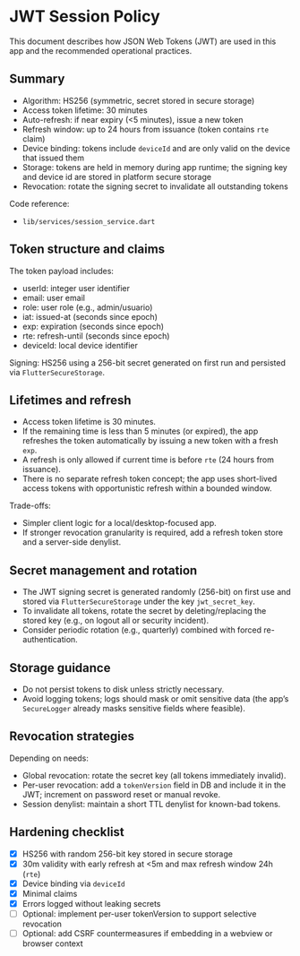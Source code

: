 # JWT Session Policy

This document describes how JSON Web Tokens (JWT) are used in this app and the recommended operational practices.

## Summary

- Algorithm: HS256 (symmetric, secret stored in secure storage)
- Access token lifetime: 30 minutes
- Auto-refresh: if near expiry (<5 minutes), issue a new token
- Refresh window: up to 24 hours from issuance (token contains `rte` claim)
- Device binding: tokens include `deviceId` and are only valid on the device that issued them
- Storage: tokens are held in memory during app runtime; the signing key and device id are stored in platform secure storage
- Revocation: rotate the signing secret to invalidate all outstanding tokens

Code reference:
- `lib/services/session_service.dart`

## Token structure and claims

The token payload includes:
- userId: integer user identifier
- email: user email
- role: user role (e.g., admin/usuario)
- iat: issued-at (seconds since epoch)
- exp: expiration (seconds since epoch)
- rte: refresh-until (seconds since epoch)
- deviceId: local device identifier

Signing: HS256 using a 256-bit secret generated on first run and persisted via `FlutterSecureStorage`.

## Lifetimes and refresh

- Access token lifetime is 30 minutes.
- If the remaining time is less than 5 minutes (or expired), the app refreshes the token automatically by issuing a new token with a fresh `exp`.
- A refresh is only allowed if current time is before `rte` (24 hours from issuance).
- There is no separate refresh token concept; the app uses short-lived access tokens with opportunistic refresh within a bounded window.

Trade-offs:
- Simpler client logic for a local/desktop-focused app.
- If stronger revocation granularity is required, add a refresh token store and a server-side denylist.

## Secret management and rotation

- The JWT signing secret is generated randomly (256-bit) on first use and stored via `FlutterSecureStorage` under the key `jwt_secret_key`.
- To invalidate all tokens, rotate the secret by deleting/replacing the stored key (e.g., on logout all or security incident).
- Consider periodic rotation (e.g., quarterly) combined with forced re-authentication.

## Storage guidance

- Do not persist tokens to disk unless strictly necessary.
- Avoid logging tokens; logs should mask or omit sensitive data (the app’s `SecureLogger` already masks sensitive fields where feasible).

## Revocation strategies

Depending on needs:
- Global revocation: rotate the secret key (all tokens immediately invalid).
- Per-user revocation: add a `tokenVersion` field in DB and include it in the JWT; increment on password reset or manual revoke.
- Session denylist: maintain a short TTL denylist for known-bad tokens.

## Hardening checklist

- [x] HS256 with random 256-bit key stored in secure storage
- [x] 30m validity with early refresh at <5m and max refresh window 24h (`rte`)
- [x] Device binding via `deviceId`
- [x] Minimal claims
- [x] Errors logged without leaking secrets
- [ ] Optional: implement per-user tokenVersion to support selective revocation
- [ ] Optional: add CSRF countermeasures if embedding in a webview or browser context